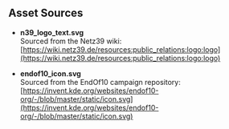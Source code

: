 ## Asset Sources

- **n39_logo_text.svg**  
  Sourced from the Netz39 wiki:  
  [https://wiki.netz39.de/resources:public_relations:logo:logo](https://wiki.netz39.de/resources:public_relations:logo:logo)

- **endof10_icon.svg**  
  Sourced from the EndOf10 campaign repository:  
  [https://invent.kde.org/websites/endof10-org/-/blob/master/static/icon.svg](https://invent.kde.org/websites/endof10-org/-/blob/master/static/icon.svg)
